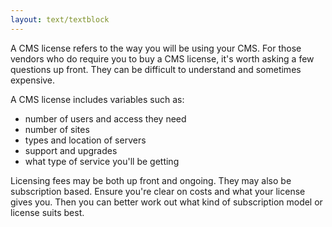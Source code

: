 ```yaml
---
layout: text/textblock
---
```

A CMS license refers to the way you will be using your CMS. For those vendors who do require you to buy a CMS license, it's worth asking a few questions up front. They can be difficult to understand and sometimes expensive.

A CMS license includes variables such as:
- number of users and access they need
- number of sites
- types and location of servers
- support and upgrades
- what type of service you'll be getting

Licensing fees may be both up front and ongoing. They may also be subscription based. Ensure you're clear on costs and what your license gives you. Then you can better work out what kind of subscription model or license suits best.
